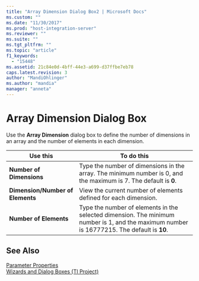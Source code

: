 ```yaml
---
title: "Array Dimension Dialog Box2 | Microsoft Docs"
ms.custom: ""
ms.date: "11/30/2017"
ms.prod: "host-integration-server"
ms.reviewer: ""
ms.suite: ""
ms.tgt_pltfrm: ""
ms.topic: "article"
f1_keywords: 
  - "15448"
ms.assetid: 21c84e0d-4bff-44e3-a699-d37ffbe7eb78
caps.latest.revision: 3
author: "MandiOhlinger"
ms.author: "mandia"
manager: "anneta"
---
```

# Array Dimension Dialog Box
Use the **Array Dimension** dialog box to define the number of dimensions in an array and the number of elements in each dimension.  
  
|Use this|To do this|  
|--------------|----------------|  
|**Number of Dimensions**|Type the number of dimensions in the array. The minimum number is 0, and the maximum is 7. The default is **0**.|  
|**Dimension/Number of Elements**|View the current number of elements defined for each dimension.|  
|**Number of Elements**|Type the number of elements in the selected dimension. The minimum number is 1, and the maximum number is 16777215. The default is **10**.|  
  
## See Also  
 [Parameter Properties](../core/parameter-properties2.md)   
 [Wizards and Dialog Boxes (TI Project)](../core/wizards-and-dialog-boxes-ti-project-1.md)